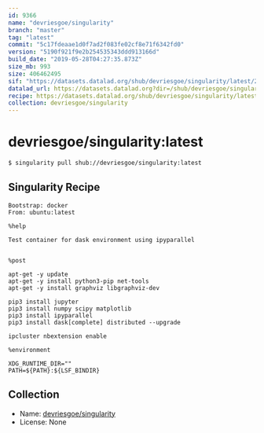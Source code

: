 ```yaml
---
id: 9366
name: "devriesgoe/singularity"
branch: "master"
tag: "latest"
commit: "5c17fdeaae1d0f7ad2f083fe02cf8e71f6342fd0"
version: "5190f921f9e2b254535343ddd913166d"
build_date: "2019-05-28T04:27:35.873Z"
size_mb: 993
size: 406462495
sif: "https://datasets.datalad.org/shub/devriesgoe/singularity/latest/2019-05-28-5c17fdea-5190f921/5190f921f9e2b254535343ddd913166d.simg"
datalad_url: https://datasets.datalad.org?dir=/shub/devriesgoe/singularity/latest/2019-05-28-5c17fdea-5190f921/
recipe: https://datasets.datalad.org/shub/devriesgoe/singularity/latest/2019-05-28-5c17fdea-5190f921/Singularity
collection: devriesgoe/singularity
---
```


# devriesgoe/singularity:latest

```bash
$ singularity pull shub://devriesgoe/singularity:latest
```

## Singularity Recipe

```singularity
Bootstrap: docker
From: ubuntu:latest

%help

Test container for dask environment using ipyparallel


%post

apt-get -y update
apt-get -y install python3-pip net-tools
apt-get -y install graphviz libgraphviz-dev

pip3 install jupyter
pip3 install numpy scipy matplotlib
pip3 install ipyparallel
pip3 install dask[complete] distributed --upgrade

ipcluster nbextension enable

%environment

XDG_RUNTIME_DIR=""
PATH=${PATH}:${LSF_BINDIR}
```

## Collection

 - Name: [devriesgoe/singularity](https://github.com/devriesgoe/singularity)
 - License: None

